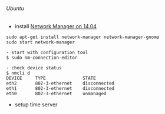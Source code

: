 ###### Ubuntu 
* install [Network Manager on 14.04](https://help.ubuntu.com/community/NetworkManager)
```
sudo apt-get install network-manager network-manager-gnome
sudo start network-manager

- start with configuration tool
$ sudo nm-connection-editor

- check device status
$ nmcli d
DEVICE     TYPE              STATE
eth2       802-3-ethernet    disconnected
eth1       802-3-ethernet    disconnected
eth0       802-3-ethernet    unmanaged
```
* setup time server
```

```
